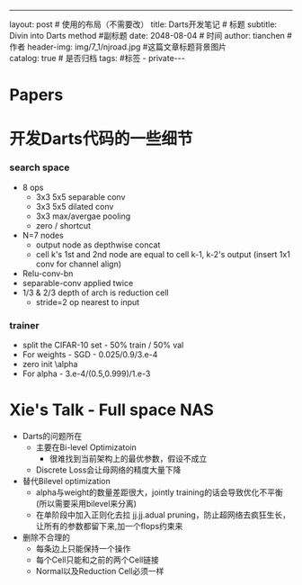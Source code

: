 ---
layout:     post                    # 使用的布局（不需要改）
title:      Darts开发笔记          # 标题 
subtitle:   Divin into Darts method       #副标题
date:       2048-08-04           # 时间
author:     tianchen                      # 作者
header-img:  img/7_1/njroad.jpg  #这篇文章标题背景图片  
catalog: true                       # 是否归档
tags:                               #标签
     - private---

# Papers

## []()




# 开发Darts代码的一些细节

### search space

* 8 ops
	* 3x3 5x5 separable conv
	* 3x3 5x5 dilated conv
	* 3x3 max/avergae pooling
	* zero / shortcut
* N=7 nodes
	* output node as depthwise concat
	* cell k's 1st and 2nd node are equal to cell k-1, k-2's output (insert 1x1 conv for channel align)
* Relu-conv-bn 
* separable-conv applied twice
* 1/3 & 2/3 depth of arch is reduction cell
	* stride=2 op nearest to input

### trainer

* split the CIFAR-10 set - 50% train / 50% val
* For weights - SGD - 0.025/0.9/3.e-4
* zero init \alpha
* For alpha - 3.e-4/(0.5,0.999)/1.e-3

# Xie's Talk - Full space NAS

* Darts的问题所在
	* 主要在Bi-level Optimizatoin
		* 很难找到当前架构上的最优参数，假设不成立
	* Discrete Loss会让母网络的精度大量下降
* 替代Bilevel optimization
	* alpha与weight的数量差距很大，jointly training的话会导致优化不平衡(所以需要采用bilevel来分离)
	* 在单阶段中加入正则化去拉 
	jj.jj.adual pruning，防止超网络去疯狂生长，让所有的参数都留下来,加一个flops约束来
* 删除不合理的
	* 每条边上只能保持一个操作
	* 每个Cell只能和之前的两个Cell链接
	* Normal以及Reduction Cell必须一样

